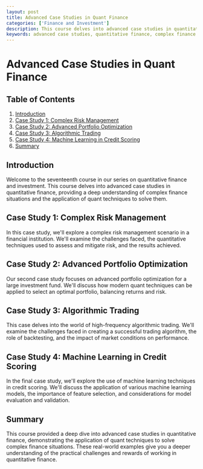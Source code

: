 ```yaml
---
layout: post
title: Advanced Case Studies in Quant Finance
categories: ['Finance and Investment']
description: This course delves into advanced case studies in quantitative finance, providing a deep understanding of complex finance situations and the application of quant techniques to solve them.
keywords: advanced case studies, quantitative finance, complex finance situations, quant techniques
---
```

# Advanced Case Studies in Quant Finance

## Table of Contents

1. [Introduction](#introduction)
2. [Case Study 1: Complex Risk Management](#case-study-1)
3. [Case Study 2: Advanced Portfolio Optimization](#case-study-2)
4. [Case Study 3: Algorithmic Trading](#case-study-3)
5. [Case Study 4: Machine Learning in Credit Scoring](#case-study-4)
6. [Summary](#summary)

## Introduction <a name="introduction"></a>

Welcome to the seventeenth course in our series on quantitative finance and investment. This course delves into advanced case studies in quantitative finance, providing a deep understanding of complex finance situations and the application of quant techniques to solve them.

## Case Study 1: Complex Risk Management <a name="case-study-1"></a>

In this case study, we'll explore a complex risk management scenario in a financial institution. We'll examine the challenges faced, the quantitative techniques used to assess and mitigate risk, and the results achieved.

## Case Study 2: Advanced Portfolio Optimization <a name="case-study-2"></a>

Our second case study focuses on advanced portfolio optimization for a large investment fund. We'll discuss how modern quant techniques can be applied to select an optimal portfolio, balancing returns and risk.

## Case Study 3: Algorithmic Trading <a name="case-study-3"></a>

This case delves into the world of high-frequency algorithmic trading. We'll examine the challenges faced in creating a successful trading algorithm, the role of backtesting, and the impact of market conditions on performance.

## Case Study 4: Machine Learning in Credit Scoring <a name="case-study-4"></a>

In the final case study, we'll explore the use of machine learning techniques in credit scoring. We'll discuss the application of various machine learning models, the importance of feature selection, and considerations for model evaluation and validation.

## Summary <a name="summary"></a>

This course provided a deep dive into advanced case studies in quantitative finance, demonstrating the application of quant techniques to solve complex finance situations. These real-world examples give you a deeper understanding of the practical challenges and rewards of working in quantitative finance.
